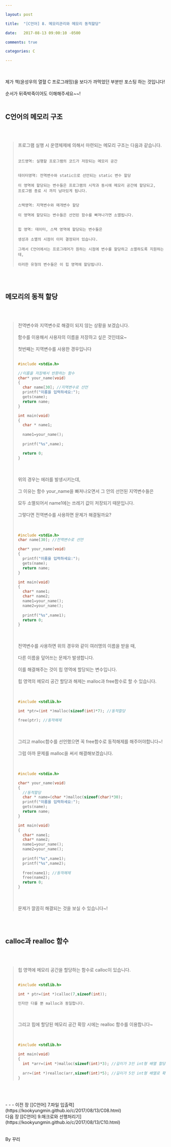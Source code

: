 ```yaml
---

layout: post

title:  "[C언어] 8. 메모리관리와 메모리 동적할당"

date:   2017-08-13 09:00:10 -0500

comments: true

categories: C

---
```




<br>
<br>
제가 책(윤성우의 열혈 C 프로그래밍)을 보다가 까먹었던 부분만 포스팅 하는 것입니다!
<br>
<br>
순서가 뒤죽박죽이어도 이해해주세요~~!
<br>
<br>

## C언어의 메모리 구조 

<br>
<br>

>프로그램 실행 시 운영체제에 의해서 마련되는 메모리 구조는 다음과 같습니다.
><br>
><br>
>
>```
>코드영역: 실행할 프로그램의 코드가 저장되는 메모리 공간
>
>
>데이터영역: 전역변수와 static으로 선언되는 static 변수 할당
>
>이 영역에 할당되는 변수들은 프로그램의 시작과 동시에 메모리 공간에 할당되고,
>프로그램 종료 시 까지 남아있게 됩니다.
>
>
>스택영역: 지역변수와 매개변수 할당
>
>이 영역에 할당되는 변수들은 선언된 함수를 빠져나가면 소멸됩니다.
>
>
>힙 영역: 데이터, 스택 영역에 할당되는 변수들은
> 
>생성과 소멸의 시점이 이미 결정되어 있습니다.
>
>그래서 C언어에서는 프로그래머가 원하는 시점에 변수를 할당하고 소멸하도록 지원하는데,
>
>이러한 유형의 변수들은 이 힙 영역에 할당됩니다.
>```

<br>
<br>

## 메모리의 동적 할당

<br>
<br>

>전역변수와 지역변수로 해결이 되지 않는 상황을 보겠습니다.
><br>
><br>
>함수를 이용해서 사용자의 이름을 저장하고 싶은 것인데요~
><br>
><br>
>첫번째는 지역변수를 사용한 경우입니다
><br>
><br>
>
>```C++
>#include <stdio.h>
>
>//이름을 저장해서 반환하는 함수
>char* your_name(void)
>{
>	char name[30]; //지역변수로 선언
>	printf("이름을 입력하세요:");
>	gets(name);
>	return name;
>}
>
>int main(void)
>{
>	char * name1;
>	
>	name1=your_name();
>	
>	printf("%s",name);
>
>	return 0;
>}
>```
>
><br>
><br>
>위의 경우는 에러를 발생시키는데,
><br>
><br>
>그 이유는 함수 your_name을 빠져나오면서 그 안의 선언된 지역변수들은
><br>
><br>
>모두 소멸되어서 name1에는 쓰레기 값이 저장되기 때문입니다.
><br>
><br>
>그렇다면 전역변수를 사용하면 문제가 해결될까요?
><br>
><br>
><br>
>
>```C++
>#include <stdio.h>
>char name[30]; //전역변수로 선언
>
>char* your_name(void)
>{
>	printf("이름을 입력하세요:");
>	gets(name);
>	return name;
>}
>
>int main(void)
>{
>	char* name1;
>	char* name2;
>	name1=your_name();
>	name2=your_name();
>	
>	printf("%s",name1);
>	return 0;
>}
>```
>
><br>
><br>
>전역변수를 사용하면 위의 경우와 같이 여러명의 이름을 받을 때,
><br>
><br>
>다른 이름을 덮어쓰는 문제가 발생합니다.
><br>
><br>
>이를 해결해주는 것이 힙 영역에 할당되는 변수입니다.
><br>
><br>
>힙 영역의 메모리 공간 할당과 해제는 malloc과 free함수로 할 수 있습니다.
><br>
><br>
><br>
>
>```C++
>#include <stdlib.h>
>
>int *ptr=(int *)malloc(sizeof(int)*7); //동적할당
>
>free(ptr); //동적해제
>```
>
><br>
><br>
>그리고 malloc함수를 선언했으면 꼭 free함수로 동적해제를 해주어야합니다~!
><br>
><br>
>그럼 아까 문제를 malloc을 써서 해결해보겠습니다.
><br>
><br>
><br>
>
>```C++
>#include <stdio.h>
>
>char* your_name(void)
>{
>	//동적할당
>	char * name=(char *)malloc(sizeof(char)*30);
>	printf("이름을 입력하세요:");
>	gets(name);
>	return name;
>}
>
>int main(void)
>{
>	char* name1;
>	char* name2;
>	name1=your_name();
>	name2=your_name();
>	
>	printf("%s",name1);
>	printf("%s",name2);
>	
>	free(name1); //동적해제
>	free(name2);
>	return 0;
>}
>```
>
><br>
><br>
>문제가 깔끔히 해결되는 것을 보실 수 있습니다~!

<br>
<br>

## calloc과 realloc 함수
<br>
<br>


>힙 영역에 메모리 공간을 할당하는 함수로 calloc이 있습니다.
><br>
><br>
>
>```C++
>#include <stdlib.h>
>
>int * ptr=(int *)calloc(7,sizeof(int));
>
>인자만 다를 뿐 malloc과 동일합니다.
>```
>
><br>
><br>
>그리고 힙에 할당된 메모리 공간 확장 시에는 realloc 함수를 이용합니다~
><br>
><br>
><br>
>
>```C++
>#include <stdlib.h>
>
>int main(void)
>{
>	int *arr=(int *)malloc(sizeof(int)*3); //길이가 3인 int형 배열 할당
>	
>	arr=(int *)realloc(arr,sizeof(int)*5); //길이가 5인 int형 배열로 확장
>}
>```


	




<br>
<br>
<br>
- - -
이전 장 [[C언어] 7.파일 입출력](https://kookyungmin.github.io/c/2017/08/13/C08.html)
<br>
다음 장 [[C언어] 9.매크로와 선행처리기](https://kookyungmin.github.io/c/2017/08/13/C10.html)
<br>
<br>
<br>
By 꾸리
